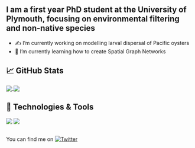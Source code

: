 ## I am a first year PhD student at the University of Plymouth, focusing on environmental filtering and non-native species

- ✍️ I’m currently working on modelling larval dispersal of Pacific oysters 
- 💭 I’m currently learning how to create Spatial Graph Networks

## &#x1f4c8; GitHub Stats

<a href="https://github.com/cclubley/cclubley">
  <img align="center" src="https://github-readme-stats.vercel.app/api?username=cclubley&count_private=true&show_icons=true&theme=tokyonight&hide_border=true" />
</a>
<a href="https://github.com/cclubley/cclubley">
  <img align="center" src="https://github-readme-stats.vercel.app/api/top-langs/?username=cclubley&langs_count=2&theme=tokyonight&hide_border=true" />
</a>


## 🔧 Technologies & Tools
![](https://img.shields.io/badge/Code-Python-informational?style=flat&logo=python&logoColor=white&color=2bbc8a)
![](https://img.shields.io/badge/Code-R-informational?style=flat&logo=R&logoColor=white&color=2bbc8a)
##

You can find me on [![Twitter][1.2]][1]
<!-- Icons -->

[1.2]: https://img.icons8.com/officexs/16/000000/twitter.png (twitter icon without padding)

<!-- Links to your social media accounts -->

[1]: https://twitter.com/charley_clubley

